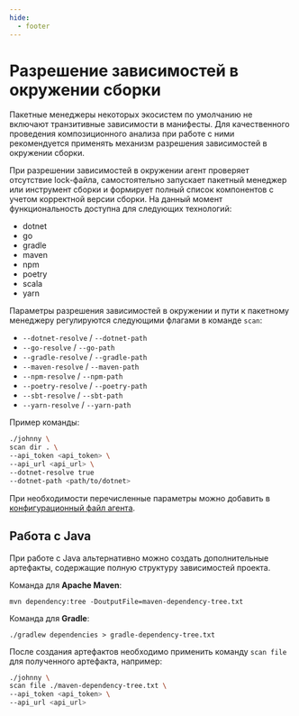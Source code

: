 ```yaml
---
hide:
  - footer
---
```


# Разрешение зависимостей в окружении сборки

Пакетные менеджеры некоторых экосистем по умолчанию не включают транзитивные зависимости в манифесты. Для качественного проведения композиционного анализа при работе с ними рекомендуется применять механизм разрешения зависимостей в окружении сборки.

При разрешении зависимостей в окружении агент проверяет отсутствие lock-файла, самостоятельно запускает пакетный менеджер или инструмент сборки и формирует полный список компонентов с учетом корректной версии сборки. На данный момент функциональность доступна для следующих технологий:

- dotnet
- go
- gradle
- maven
- npm
- poetry
- scala
- yarn

Параметры разрешения зависимостей в окружении и пути к пакетному менеджеру регулируются следующими флагами в команде `scan`:

- `--dotnet-resolve` / `--dotnet-path`
- `--go-resolve` / `--go-path`
- `--gradle-resolve` / `--gradle-path`
- `--maven-resolve` / `--maven-path`
- `--npm-resolve` / `--npm-path`
- `--poetry-resolve` / `--poetry-path`
- `--sbt-resolve` / `--sbt-path`
- `--yarn-resolve` / `--yarn-path`

Пример команды:

``` bash
./johnny \
scan dir . \
--api_token <api_token> \
--api_url <api_url> \
--dotnet-resolve true
--dotnet-path <path/to/dotnet>
```

При необходимости перечисленные параметры можно добавить в [конфигурационный файл агента](/agent/config.md).

## Работа с Java

При работе с Java альтернативно можно создать дополнительные артефакты, содержащие полную структуру зависимостей проекта.

Команда для **Apache Maven**:

```
mvn dependency:tree -DoutputFile=maven-dependency-tree.txt
```

Команда для **Gradle**:

```
./gradlew dependencies > gradle-dependency-tree.txt
```

После создания артефактов необходимо применить команду `scan file` для полученного артефакта, например:

``` bash
./johnny \
scan file ./maven-dependency-tree.txt \
--api_token <api_token> \
--api_url <api_url>
```
